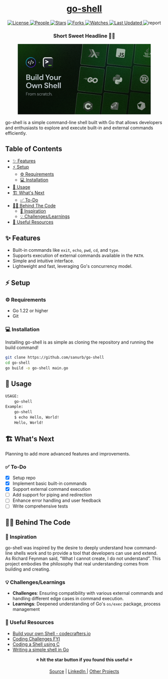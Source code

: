 <div align = "center">

<h1><a href="https://github.com/sanurb/go-shell">go-shell</a></h1>

<a href="https://github.com/sanurb/go-shell/blob/main/LICENSE">
<img alt="License" src="https://img.shields.io/github/license/sanurb/go-shell?style=flat&color=eee&label="> </a>

<a href="https://github.com/sanurb/go-shell/graphs/contributors">
<img alt="People" src="https://img.shields.io/github/contributors/sanurb/go-shell?style=flat&color=ffaaf2&label=People"> </a>

<a href="https://github.com/sanurb/go-shell/stargazers">
<img alt="Stars" src="https://img.shields.io/github/stars/sanurb/go-shell?style=flat&color=98c379&label=Stars"></a>

<a href="https://github.com/sanurb/go-shell/network/members">
<img alt="Forks" src="https://img.shields.io/github/forks/sanurb/go-shell?style=flat&color=66a8e0&label=Forks"> </a>

<a href="https://github.com/sanurb/go-shell/watchers">
<img alt="Watches" src="https://img.shields.io/github/watchers/sanurb/go-shell?style=flat&color=f5d08b&label=Watches"> </a>

<a href="https://github.com/sanurb/go-shell/pulse">
<img alt="Last Updated" src="https://img.shields.io/github/last-commit/sanurb/go-shell?style=flat&color=e06c75&label="> </a>

<img alt="report" src="https://goreportcard.com/badge/github.com/sanurb/go-shell">

<h3>Short Sweet Headline 🎇🎉</h3>

<figure>
  <img src="./assets/screenshot.jpg" alt="go-shell in action">
  <br/>
</figure>

</div>

go-shell is a simple command-line shell built with Go that allows developers and enthusiasts to explore and execute built-in and external commands efficiently.

<!-- START doctoc generated TOC please keep comment here to allow auto update -->
<!-- DON'T EDIT THIS SECTION, INSTEAD RE-RUN doctoc TO UPDATE -->
## Table of Contents

- [✨ Features](#-features)
- [⚡ Setup](#-setup)
  - [⚙️ Requirements](#-requirements)
  - [💻 Installation](#-installation)
- [🚀 Usage](#-usage)
- [🏗️ What's Next](#-whats-next)
  - [✅ To-Do](#-to-do)
- [🧑‍💻 Behind The Code](#-behind-the-code)
  - [🌈 Inspiration](#-inspiration)
  - [💡 Challenges/Learnings](#-challengeslearnings)
- [📑 Useful Resources](#-useful-resources)

<!-- END doctoc generated TOC please keep comment here to allow auto update -->

## ✨ Features

- Built-in commands like `exit`, `echo`, `pwd`, `cd`, and `type`.
- Supports execution of external commands available in the `PATH`.
- Simple and intuitive interface.
- Lightweight and fast, leveraging Go's concurrency model.

## ⚡ Setup

### ⚙️ Requirements

- Go 1.22 or higher
- Git

### 💻 Installation

Installing go-shell is as simple as cloning the repository and running the build command!

```bash
git clone https://github.com/sanurb/go-shell
cd go-shell
go build -o go-shell main.go
```

## 🚀 Usage

```bash
USAGE:
    go-shell
Example:
    go-shell
    $ echo Hello, World!
    Hello, World!
```

## 🏗️ What's Next

Planning to add more advanced features and improvements.

### ✅ To-Do

- [x] Setup repo
- [x] Implement basic built-in commands
- [x] Support external command execution
- [ ] Add support for piping and redirection
- [ ] Enhance error handling and user feedback
- [ ] Write comprehensive tests

## 🧑‍💻 Behind The Code

### 🌈 Inspiration

go-shell was inspired by the desire to deeply understand how command-line shells work and to provide a tool that developers can use and extend. As Richard Feynman said, “What I cannot create, I do not understand”. This project embodies the philosophy that real understanding comes from building and creating.

### 💡 Challenges/Learnings

- **Challenges**: Ensuring compatibility with various external commands and handling different edge cases in command execution.
- **Learnings**: Deepened understanding of Go's `os/exec` package, process management

### 📑 Useful Resources
- [Build your own Shell - codecrafters.io](https://app.codecrafters.io/courses/shell/overview)
- [Coding Challenges FYI](https://codingchallenges.fyi/challenges/challenge-shell/)
- [Coding a Shell using C](https://medium.com/@santiagobedoa/coding-a-shell-using-c-1ea939f10e7e)
- [Writing a simple shell in Go](https://blog.init-io.net/post/2018/07-01-go-unix-shell/)

<div align="center">

<strong>⭐ hit the star button if you found this useful ⭐</strong><br>

<a href="https://github.com/sanurb/go-shell">Source</a>
| <a href="https://linkedin.com/in/sanurb" target="_blank">LinkedIn </a>
| <a href="https://sanurb.github.io/projects" target="_blank">Other Projects </a>

</div>